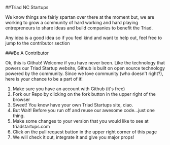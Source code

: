 ##Triad NC Startups

We know things are fairly spartan over there at the moment but, we are working
to grow a community of hard working and hard playing entrepreneurs to share ideas
and build companies to benefit the Triad.

Any idea is a good idea so if you feel kind and want to help out, feel free to jump
to the contributor section

###Be A Contributor

Ok, this is Github! Welcome if you have never been. Like the technology that powers
our Triad Startup website, Github is built on open source technology powered by the
community. Since we love community (who doesn't right?), here is your chance to be a 
part of it!

1. Make sure you have an account with Github (it's free)
1. Fork our Repo by clicking on the fork button in the upper right of the browser
1. Sweet! You know have your own Triad Startups site, ciao.
1. But Wait! Before you run off and reuse our awesome code...just one thing.
1. Make some changes to your version that you would like to see at triadstartups.com
1. Click on the pull request button in the upper right corner of this page
1. We will check it out, integrate it and give you major props!
